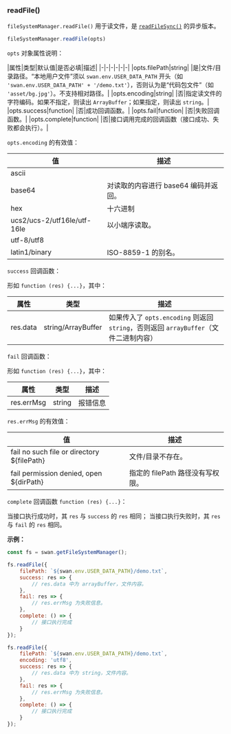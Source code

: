 ### readFile()

`fileSystemManager.readFile()` 用于读文件，是 [`readFileSync()`](#readFileSync) 的异步版本。

```js
fileSystemManager.readFile(opts)
```

`opts` 对象属性说明：

|属性|类型|默认值|是否必填|描述|
|-|-|-|-|-|-|
|opts.filePath|string| |是|文件/目录路径。“本地用户文件”须以 `swan.env.USER_DATA_PATH` 开头（如 `'swan.env.USER_DATA_PATH' + '/demo.txt'`），否则认为是“代码包文件”（如 `'asset/bg.jpg'`）。不支持相对路径。|
|opts.encoding|string| |否|指定读文件的字符编码。如果不指定，则读出 `ArrayBuffer`；如果指定，则读出 `string`。|
|opts.success|function| |否|成功回调函数。|
|opts.fail|function| |否|失败回调函数。|
|opts.complete|function| |否|接口调用完成的回调函数（接口成功、失败都会执行）。|

`opts.encoding` 的有效值：

|值|描述|
|-|-|
|ascii| |
|base64|对读取的内容进行 base64 编码并返回。|
|hex|十六进制|
|ucs2/ucs-2/utf16le/utf-16le|以小端序读取。|
|utf-8/utf8| |
|latin1/binary|ISO-8859-1 的别名。|


`success` 回调函数：

形如 `function (res) {...}`，其中：

|属性|类型|描述|
|-|-|-|
|res.data|string/ArrayBuffer|如果传入了 `opts.encoding` 则返回 `string`，否则返回 `arrayBuffer`（文件二进制内容） |


`fail` 回调函数：

形如 `function (res) {...}`，其中：

|属性|类型|描述|
|-|-|-|
|res.errMsg|string|报错信息 |


`res.errMsg` 的有效值：

|值|描述|
|-|-|
|fail no such file or directory ${filePath} | 文件/目录不存在。|
|fail permission denied, open ${dirPath}|指定的 filePath 路径没有写权限。|

`complete` 回调函数 `function (res) {...}`：

当接口执行成功时，其 `res` 与 `success` 的 `res` 相同；
当接口执行失败时，其 `res` 与 `fail` 的 `res` 相同。

**示例：**

```js
const fs = swan.getFileSystemManager();

fs.readFile({
    filePath: `${swan.env.USER_DATA_PATH}/demo.txt`,
    success: res => {
        // res.data 中为 arrayBuffer，文件内容。
    },
    fail: res => {
        // res.errMsg 为失败信息。
    },
    complete: () => {
        // 接口执行完成
    }
});

fs.readFile({
    filePath: `${swan.env.USER_DATA_PATH}/demo.txt`,
    encoding: 'utf8',
    success: res => {
        // res.data 中为 string，文件内容。
    },
    fail: res => {
        // res.errMsg 为失败信息。
    },
    complete: () => {
        // 接口执行完成
    }
});
```